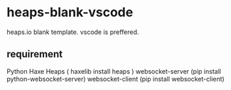 # heaps-blank-vscode
heaps.io blank template. vscode is preffered.


## requirement
Python
Haxe
Heaps ( haxelib install heaps )
websocket-server (pip install python-websocket-server)
websocket-client (pip install websocket-client)